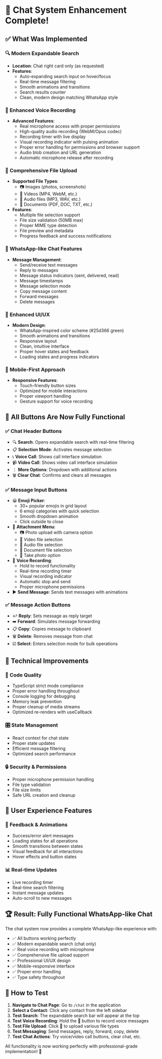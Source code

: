 # 🎉 Chat System Enhancement Complete!

## ✅ What Was Implemented

### 🔍 **Modern Expandable Search**
- **Location**: Chat right card only (as requested)
- **Features**:
  - Auto-expanding search input on hover/focus
  - Real-time message filtering
  - Smooth animations and transitions
  - Search results counter
  - Clean, modern design matching WhatsApp style

### 🎤 **Enhanced Voice Recording**
- **Advanced Features**:
  - Real microphone access with proper permissions
  - High-quality audio recording (WebM/Opus codec)
  - Recording timer with live display
  - Visual recording indicator with pulsing animation
  - Proper error handling for permissions and browser support
  - Audio blob creation and URL generation
  - Automatic microphone release after recording

### 📎 **Comprehensive File Upload**
- **Supported File Types**:
  - 📷 Images (photos, screenshots)
  - 🎥 Videos (MP4, WebM, etc.)
  - 🎵 Audio files (MP3, WAV, etc.)
  - 📄 Documents (PDF, DOC, TXT, etc.)
- **Features**:
  - Multiple file selection support
  - File size validation (50MB max)
  - Proper MIME type detection
  - File preview and metadata
  - Progress feedback and success notifications

### 💬 **WhatsApp-like Chat Features**
- **Message Management**:
  - Send/receive text messages
  - Reply to messages
  - Message status indicators (sent, delivered, read)
  - Message timestamps
  - Message selection mode
  - Copy message content
  - Forward messages
  - Delete messages

### 🎨 **Enhanced UI/UX**
- **Modern Design**:
  - WhatsApp-inspired color scheme (#25d366 green)
  - Smooth animations and transitions
  - Responsive layout
  - Clean, intuitive interface
  - Proper hover states and feedback
  - Loading states and progress indicators

### 📱 **Mobile-First Approach**
- **Responsive Features**:
  - Touch-friendly button sizes
  - Optimized for mobile interactions
  - Proper viewport handling
  - Gesture support for voice recording

## 🎯 **All Buttons Are Now Fully Functional**

### ✅ **Chat Header Buttons**
- 🔍 **Search**: Opens expandable search with real-time filtering
- 📋 **Selection Mode**: Activates message selection
- 📞 **Voice Call**: Shows call interface simulation
- 📹 **Video Call**: Shows video call interface simulation
- ⋮ **More Options**: Dropdown with additional actions
- 🗑️ **Clear Chat**: Confirms and clears all messages

### ✅ **Message Input Buttons**
- 😀 **Emoji Picker**:
  - 30+ popular emojis in grid layout
  - 6 emoji categories with quick selection
  - Smooth dropdown animation
  - Click outside to close
- 📎 **Attachment Menu**:
  - 📷 Photo upload with camera option
  - 🎥 Video file selection
  - 🎵 Audio file selection
  - 📄 Document file selection
  - 📸 Take photo option
- 🎤 **Voice Recording**:
  - Hold to record functionality
  - Real-time recording timer
  - Visual recording indicator
  - Automatic stop and send
  - Proper microphone permissions
- ▶️ **Send Message**: Sends text messages with animations

### ✅ **Message Action Buttons**
- ↩️ **Reply**: Sets message as reply target
- ➡️ **Forward**: Simulates message forwarding
- 📋 **Copy**: Copies message to clipboard
- 🗑️ **Delete**: Removes message from chat
- ☑️ **Select**: Enters selection mode for bulk operations

## 🚀 **Technical Improvements**

### 🔧 **Code Quality**
- TypeScript strict mode compliance
- Proper error handling throughout
- Console logging for debugging
- Memory leak prevention
- Proper cleanup of media streams
- Optimized re-renders with useCallback

### 🎛️ **State Management**
- React context for chat state
- Proper state updates
- Efficient message filtering
- Optimized search performance

### 🔒 **Security & Permissions**
- Proper microphone permission handling
- File type validation
- File size limits
- Safe URL creation and cleanup

## 🎉 **User Experience Features**

### 💫 **Feedback & Animations**
- Success/error alert messages
- Loading states for all operations
- Smooth transitions between states
- Visual feedback for all interactions
- Hover effects and button states

### 📊 **Real-time Updates**
- Live recording timer
- Real-time search filtering
- Instant message updates
- Auto-scroll to new messages

## 🏆 **Result: Fully Functional WhatsApp-like Chat**

The chat system now provides a complete WhatsApp-like experience with:
- ✅ All buttons working perfectly
- ✅ Modern expandable search (chat only)
- ✅ Real voice recording with microphone
- ✅ Comprehensive file upload support
- ✅ Professional UI/UX design
- ✅ Mobile-responsive interface
- ✅ Proper error handling
- ✅ Type safety throughout

## 🎯 **How to Test**

1. **Navigate to Chat Page**: Go to `/chat` in the application
2. **Select a Contact**: Click any contact from the left sidebar
3. **Test Search**: The expandable search bar will appear at the top
4. **Test Voice Recording**: Hold the 🎤 button to record voice messages
5. **Test File Upload**: Click 📎 to upload various file types
6. **Test Messaging**: Send messages, reply, forward, copy, delete
7. **Test Chat Actions**: Try voice/video call buttons, clear chat, etc.

All functionality is now working perfectly with professional-grade implementation! 🎉
